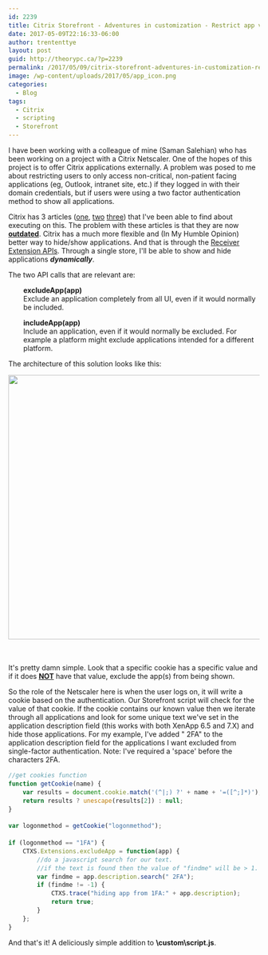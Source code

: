 ```yaml
---
id: 2239
title: Citrix Storefront - Adventures in customization - Restrict app visibility with single factor authentication, show all apps with two-factor authentication
date: 2017-05-09T22:16:33-06:00
author: trententtye
layout: post
guid: http://theorypc.ca/?p=2239
permalink: /2017/05/09/citrix-storefront-adventures-in-customization-restrict-app-visibility-with-single-factor-authentication-show-all-apps-with-two-factor-authentication/
image: /wp-content/uploads/2017/05/app_icon.png
categories:
  - Blog
tags:
  - Citrix
  - scripting
  - Storefront
---
```

I have been working with a colleague of mine (Saman Salehian) who has been working on a project with a Citrix Netscaler.  One of the hopes of this project is to offer Citrix applications externally.  A problem was posed to me about restricting users to only access non-critical, non-patient facing applications (eg, Outlook, intranet site, etc.) if they logged in with their domain credentials, but if users were using a two factor authentication method to show all applications.

Citrix has 3 articles ([one](https://www.citrix.com/blogs/2014/03/27/hiding-applications-in-citrix-storefront/), [two](https://support.citrix.com/article/CTX204869) [three](https://www.citrix.com/blogs/2014/05/20/now-you-see-me-now-you-dont-a-guide-to-hiding-published-resources/)) that I've been able to find about executing on this.  The problem with these articles is that they are now <span style="text-decoration: underline;"><strong>outdated</strong></span>.  Citrix has a much more flexible and (In My Humble Opinion) better way to hide/show applications.  And that is through the [Receiver Extension APIs](https://docs.citrix.com/en-us/storefront/3/migrate-wi-to-storefront/receiver-extension-apis.html).  Through a single store, I'll be able to show and hide applications _**dynamically**_.

The two API calls that are relevant are:

<p style="padding-left: 30px;">
  <strong>excludeApp(app)</strong><br /> Exclude an application completely from all UI, even if it would normally be included.
</p>

<p style="padding-left: 30px;">
  <strong>includeApp(app)</strong><br /> Include an application, even if it would normally be excluded. For example a platform might exclude applications intended for a different platform.
</p>

The architecture of this solution looks like this:

<img class="aligncenter size-large wp-image-2241" src="/wp-content/uploads/2017/05/Screen-Shot-2017-05-09-at-10.01.30-PM-1600x742.png" alt="" width="1140" height="529" srcset="/wp-content/uploads/2017/05/Screen-Shot-2017-05-09-at-10.01.30-PM-1600x742.png 1600w, /wp-content/uploads/2017/05/Screen-Shot-2017-05-09-at-10.01.30-PM-300x139.png 300w, /wp-content/uploads/2017/05/Screen-Shot-2017-05-09-at-10.01.30-PM-768x356.png 768w" sizes="(max-width: 1140px) 100vw, 1140px" /> 

&nbsp;

It's pretty damn simple.  Look that a specific cookie has a specific value and if it does <span style="text-decoration: underline;"><strong>NOT</strong></span> have that value, exclude the app(s) from being shown.

So the role of the Netscaler here is when the user logs on, it will write a cookie based on the authentication.  Our Storefront script will check for the value of that cookie.  If the cookie contains our known value then we iterate through all applications and look for some unique text we've set in the application description field (this works with both XenApp 6.5 and 7.X) and hide those applications.  For my example, I've added " 2FA" to the application description field for the applications I want excluded from single-factor authentication. Note: I've required a 'space' before the characters 2FA.


```javascript
//get cookies function
function getCookie(name) {
    var results = document.cookie.match('(^|;) ?' + name + '=([^;]*)');
    return results ? unescape(results[2]) : null;
}

var logonmethod = getCookie("logonmethod");

if (logonmethod == "1FA") {
	CTXS.Extensions.excludeApp = function(app) {
		//do a javascript search for our text.  
		//if the text is found then the value of "findme" will be > 1. If it"s not found then it will be -1.
		var findme = app.description.search(" 2FA");
		if (findme != -1) {
			CTXS.trace("hiding app from 1FA:" + app.description);
			return true;
		}
	};
}
```

And that's it!  A deliciously simple addition to **\custom\script.js**.

<!-- AddThis Advanced Settings generic via filter on the_content -->

<!-- AddThis Share Buttons generic via filter on the_content -->
